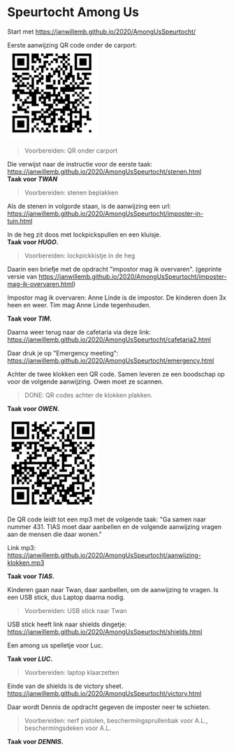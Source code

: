 # Speurtocht Among Us

Start met https://janwillemb.github.io/2020/AmongUsSpeurtocht/

Eerste aanwijzing QR code onder de carport:   
![QR](QR%20onder%20carport.png)   
> Voorbereiden: QR onder carport

Die verwijst naar de instructie voor de eerste taak:  
https://janwillemb.github.io/2020/AmongUsSpeurtocht/stenen.html   
**Taak voor *TWAN***

> Voorbereiden: stenen beplakken

Als de stenen in volgorde staan, is de aanwijzing een url:  
https://janwillemb.github.io/2020/AmongUsSpeurtocht/imposter-in-tuin.html  

In de heg zit doos met lockpickspullen en een kluisje.  
**Taak voor *HUGO*.**

> Voorbereiden: lockpickkistje in de heg

Daarin een briefje met de opdracht "impostor mag ik overvaren". (geprinte versie van https://janwillemb.github.io/2020/AmongUsSpeurtocht/imposter-mag-ik-overvaren.html)

Impostor mag ik overvaren: Anne Linde is de impostor. De kinderen doen 3x heen en weer. Tim mag Anne Linde tegenhouden.

**Taak voor *TIM*.**  

Daarna weer terug naar de cafetaria via deze link:  
https://janwillemb.github.io/2020/AmongUsSpeurtocht/cafetaria2.html

Daar druk je op "Emergency meeting":  
https://janwillemb.github.io/2020/AmongUsSpeurtocht/emergency.html

Achter de twee klokken een QR code. Samen leveren ze een boodschap op voor de volgende aanwijzing. Owen moet ze scannen.

> DONE: QR codes achter de klokken plakken.

**Taak voor *OWEN*.**  

![QR](QR%20achter%20klokken.png)  

De QR code leidt tot een mp3 met de volgende taak: "Ga samen naar nummer 431. TIAS moet daar aanbellen en de volgende aanwijzing vragen aan de mensen die daar wonen."

Link mp3: https://janwillemb.github.io/2020/AmongUsSpeurtocht/aanwijzing-klokken.mp3

**Taak voor *TIAS*.**  

Kinderen gaan naar Twan, daar aanbellen, om de aanwijzing te vragen. Is een USB stick, dus Laptop daarna nodig.

> Voorbereiden: USB stick naar Twan

USB stick heeft link naar shields dingetje:  
https://janwillemb.github.io/2020/AmongUsSpeurtocht/shields.html

Een among us spelletje voor Luc.

**Taak voor *LUC*.**  

> Voorbereiden: laptop klaarzetten

Einde van de shields is de victory sheet.  
https://janwillemb.github.io/2020/AmongUsSpeurtocht/victory.html

Daar wordt Dennis de opdracht gegeven de imposter neer te schieten.

> Voorbereiden: nerf pistolen, beschermingsprullenbak voor A.L., beschermingsdeken voor A.L.

**Taak voor *DENNIS*.**  




